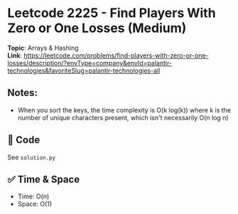 # Leetcode 2225 - Find Players With Zero or One Losses (Medium)

**Topic**: Arrays & Hashing  
**Link**: https://leetcode.com/problems/find-players-with-zero-or-one-losses/description/?envType=company&envId=palantir-technologies&favoriteSlug=palantir-technologies-all

## Notes: 
 - When you sort the keys, the time complexity is O(k log(k)) where k is the number of unique characters present, which isn't necessarily O(n log n)

## 🧪 Code
See `solution.py`

## ✅ Time & Space
- Time: O(n)
- Space: O(1)